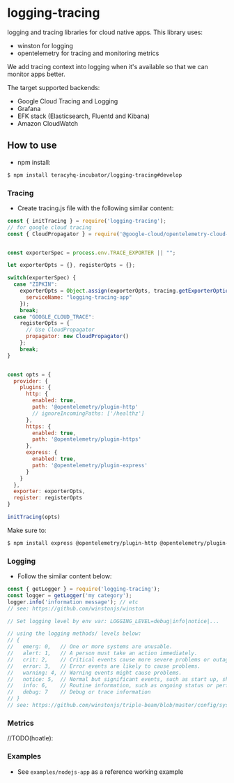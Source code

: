 # logging-tracing

logging and tracing libraries for cloud native apps. This library uses:
- winston for logging
- opentelemetry for tracing and monitoring metrics

We add tracing context into logging when it's available so that we can monitor apps better.

The target supported backends:
- Google Cloud Tracing and Logging
- Grafana
- EFK stack (Elasticsearch, Fluentd and Kibana)
- Amazon CloudWatch


## How to use

- npm install:

```bash
$ npm install teracyhq-incubator/logging-tracing#develop
```


### Tracing

- Create tracing.js file with the following similar content:

```js
const { initTracing } = require('logging-tracing');
// for google cloud tracing
const { CloudPropagator } = require('@google-cloud/opentelemetry-cloud-trace-propagator');


const exporterSpec = process.env.TRACE_EXPORTER || "";

let exporterOpts = {}, registerOpts = {};

switch(exporterSpec) {
  case "ZIPKIN":
    exporterOpts = Object.assign(exporterOpts, tracing.getExporterOptions(), {
      serviceName: "logging-tracing-app"
    });
    break;
  case "GOOGLE_CLOUD_TRACE":
    registerOpts = {
      // Use CloudPropagator
      propagator: new CloudPropagator()
    };
    break;
}


const opts = {
  provider: {
    plugins: {
      http: {
        enabled: true,
        path: '@opentelemetry/plugin-http'
        // ignoreIncomingPaths: ['/healthz']
      },
      https: {
        enabled: true,
        path: '@opentelemetry/plugin-https'
      },
      express: {
        enabled: true,
        path: '@opentelemetry/plugin-express'
      }
    }
  },
  exporter: exporterOpts,
  register: registerOpts
}

initTracing(opts)
```

Make sure to:

```bash
$ npm install express @opentelemetry/plugin-http @opentelemetry/plugin-https @opentelemetry/plugin-express
```


### Logging

- Follow the similar content below:

```js
const { getLogger } = require('logging-tracing');
const logger = getLogger('my category');
logger.info('information message'); // etc
// see: https://github.com/winstonjs/winston

// Set logging level by env var: LOGGING_LEVEL=debug|info|notice|...

// using the logging methods/ levels below:
// { 
//   emerg: 0,   // One or more systems are unusable.
//   alert: 1,   // A person must take an action immediately.
//   crit: 2,    // Critical events cause more severe problems or outages.
//   error: 3,   // Error events are likely to cause problems.
//   warning: 4, // Warning events might cause problems.
//   notice: 5,  // Normal but significant events, such as start up, shut down, or a configuration change
//   info: 6,    // Routine information, such as ongoing status or performance.
//   debug: 7    // Debug or trace information
// }
// see: https://github.com/winstonjs/triple-beam/blob/master/config/syslog.js
```


### Metrics

//TODO(hoatle):


### Examples

- See `examples/nodejs-app` as a reference working example

